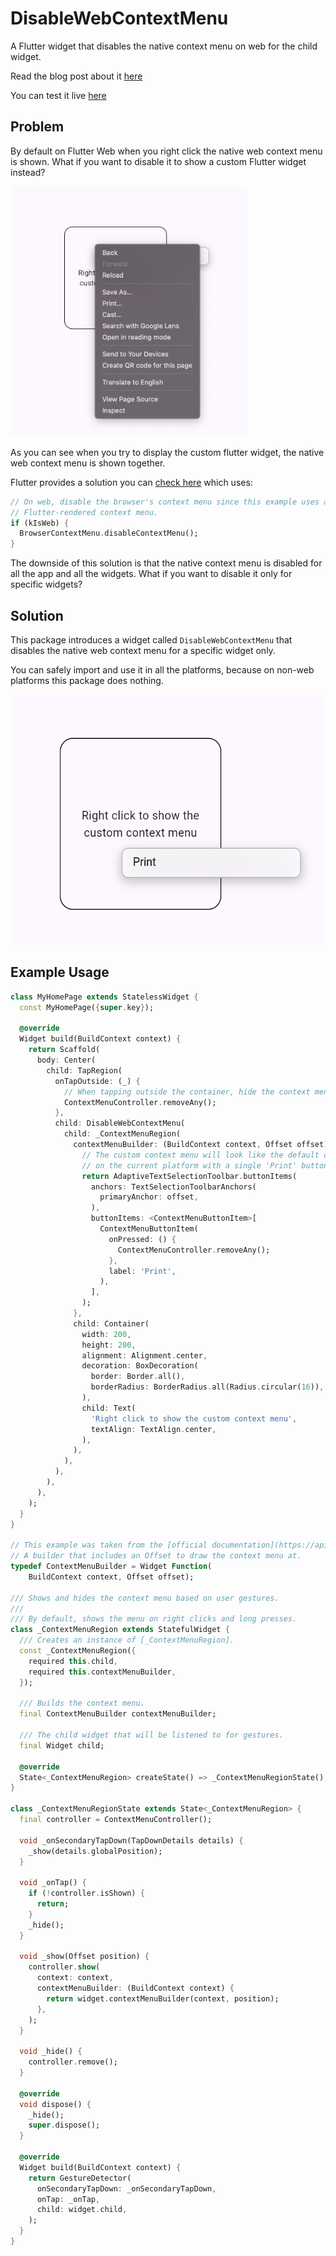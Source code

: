 # DisableWebContextMenu

A Flutter widget that disables the native context menu on web for the child widget.

Read the blog post about it [here](https://mariuti.com/posts/flutter-web-disable-browser-context-menu-for-specific-widget/)

You can test it live [here](https://987d6bac.disable-web-context-menu.pages.dev/)

## Problem

By default on Flutter Web when you right click the native web context menu is shown.
What if you want to disable it to show a custom Flutter widget instead?

<img src="https://raw.githubusercontent.com/nank1ro/disable_web_context_menu/main/assets/problem.png" height="400">

As you can see when you try to display the custom flutter widget, the native web context menu is shown together.

Flutter provides a solution you can [check here](https://api.flutter.dev/flutter/widgets/ContextMenuController-class.html) which uses:
```dart
// On web, disable the browser's context menu since this example uses a custom
// Flutter-rendered context menu.
if (kIsWeb) {
  BrowserContextMenu.disableContextMenu();
}
```

The downside of this solution is that the native context menu is disabled for all the app and all the widgets.
What if you want to disable it only for specific widgets?

## Solution

This package introduces a widget called `DisableWebContextMenu` that disables the native web context menu for a specific widget only.

You can safely import and use it in all the platforms, because on non-web platforms this package does nothing.

<img src="https://raw.githubusercontent.com/nank1ro/disable_web_context_menu/main/assets/solution.png" height="400">

## Example Usage

```dart
class MyHomePage extends StatelessWidget {
  const MyHomePage({super.key});

  @override
  Widget build(BuildContext context) {
    return Scaffold(
      body: Center(
        child: TapRegion(
          onTapOutside: (_) {
            // When tapping outside the container, hide the context menu.
            ContextMenuController.removeAny();
          },
          child: DisableWebContextMenu(
            child: _ContextMenuRegion(
              contextMenuBuilder: (BuildContext context, Offset offset) {
                // The custom context menu will look like the default context menu
                // on the current platform with a single 'Print' button.
                return AdaptiveTextSelectionToolbar.buttonItems(
                  anchors: TextSelectionToolbarAnchors(
                    primaryAnchor: offset,
                  ),
                  buttonItems: <ContextMenuButtonItem>[
                    ContextMenuButtonItem(
                      onPressed: () {
                        ContextMenuController.removeAny();
                      },
                      label: 'Print',
                    ),
                  ],
                );
              },
              child: Container(
                width: 200,
                height: 200,
                alignment: Alignment.center,
                decoration: BoxDecoration(
                  border: Border.all(),
                  borderRadius: BorderRadius.all(Radius.circular(16)),
                ),
                child: Text(
                  'Right click to show the custom context menu',
                  textAlign: TextAlign.center,
                ),
              ),
            ),
          ),
        ),
      ),
    );
  }
}

// This example was taken from the [official documentation](https://api.flutter.dev/flutter/widgets/ContextMenuController-class.html)
// A builder that includes an Offset to draw the context menu at.
typedef ContextMenuBuilder = Widget Function(
    BuildContext context, Offset offset);

/// Shows and hides the context menu based on user gestures.
///
/// By default, shows the menu on right clicks and long presses.
class _ContextMenuRegion extends StatefulWidget {
  /// Creates an instance of [_ContextMenuRegion].
  const _ContextMenuRegion({
    required this.child,
    required this.contextMenuBuilder,
  });

  /// Builds the context menu.
  final ContextMenuBuilder contextMenuBuilder;

  /// The child widget that will be listened to for gestures.
  final Widget child;

  @override
  State<_ContextMenuRegion> createState() => _ContextMenuRegionState();
}

class _ContextMenuRegionState extends State<_ContextMenuRegion> {
  final controller = ContextMenuController();

  void _onSecondaryTapDown(TapDownDetails details) {
    _show(details.globalPosition);
  }

  void _onTap() {
    if (!controller.isShown) {
      return;
    }
    _hide();
  }

  void _show(Offset position) {
    controller.show(
      context: context,
      contextMenuBuilder: (BuildContext context) {
        return widget.contextMenuBuilder(context, position);
      },
    );
  }

  void _hide() {
    controller.remove();
  }

  @override
  void dispose() {
    _hide();
    super.dispose();
  }

  @override
  Widget build(BuildContext context) {
    return GestureDetector(
      onSecondaryTapDown: _onSecondaryTapDown,
      onTap: _onTap,
      child: widget.child,
    );
  }
}
```
